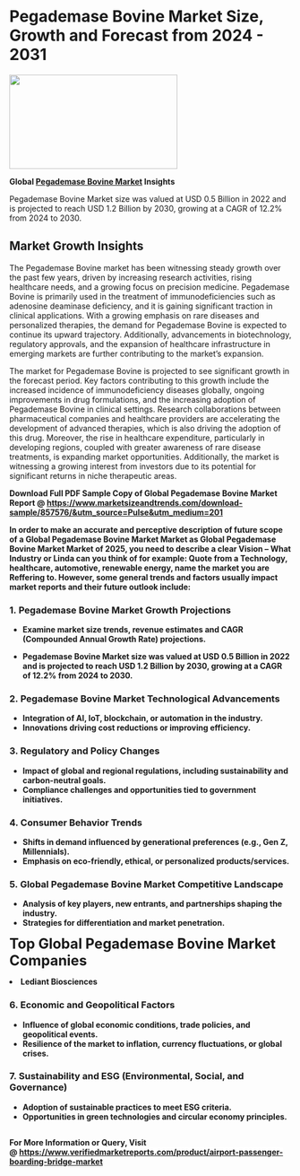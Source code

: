 <H1>Pegademase Bovine Market Size, Growth and Forecast from 2024 - 2031</H1><img class="aligncenter size-medium wp-image-584254" src="https://thirdeyenews.in/wp-content/uploads/2024/09/Global-Market-Research-300x168.jpeg" alt="" width="300" height="168" /><p><strong>Global&nbsp;<a href="https://www.marketsizeandtrends.com/download-sample/857576/&amp;utm_source=Pulse&amp;utm_medium=201">Pegademase Bovine Market</a> Insights</strong></p><p>Pegademase Bovine Market size was valued at USD 0.5 Billion in 2022 and is projected to reach USD 1.2 Billion by 2030, growing at a CAGR of 12.2% from 2024 to 2030.</p><p><h2>Market Growth Insights</h2> <p>The Pegademase Bovine market has been witnessing steady growth over the past few years, driven by increasing research activities, rising healthcare needs, and a growing focus on precision medicine. Pegademase Bovine is primarily used in the treatment of immunodeficiencies such as adenosine deaminase deficiency, and it is gaining significant traction in clinical applications. With a growing emphasis on rare diseases and personalized therapies, the demand for Pegademase Bovine is expected to continue its upward trajectory. Additionally, advancements in biotechnology, regulatory approvals, and the expansion of healthcare infrastructure in emerging markets are further contributing to the market’s expansion.</p> <p><strong></strong></p> <p>The market for Pegademase Bovine is projected to see significant growth in the forecast period. Key factors contributing to this growth include the increased incidence of immunodeficiency diseases globally, ongoing improvements in drug formulations, and the increasing adoption of Pegademase Bovine in clinical settings. Research collaborations between pharmaceutical companies and healthcare providers are accelerating the development of advanced therapies, which is also driving the adoption of this drug. Moreover, the rise in healthcare expenditure, particularly in developing regions, coupled with greater awareness of rare disease treatments, is expanding market opportunities. Additionally, the market is witnessing a growing interest from investors due to its potential for significant returns in niche therapeutic areas.</p> <p><strong></p><p><span class=""><strong>Download Full PDF Sample Copy of Global Pegademase Bovine Market Report</strong> @ <a href="https://www.marketsizeandtrends.com/download-sample/857576/&amp;utm_source=Pulse&amp;utm_medium=201" target="_blank">https://www.marketsizeandtrends.com/download-sample/857576/&amp;utm_source=Pulse&amp;utm_medium=201</a></span></p><p>In order to make an accurate and perceptive description of future scope of a Global&nbsp;Pegademase Bovine Market Market as Global&nbsp;Pegademase Bovine Market Market of 2025, you need to describe a clear Vision &ndash; What Industry or Linda can you think of for example: Quote from a Technology, healthcare, automotive, renewable energy, name the market you are Reffering to. However, some general trends and factors usually impact market reports and their future outlook include:</p><h3>1.&nbsp;<strong>Pegademase Bovine Market Growth Projections</strong></h3><ul><li>Examine market size trends, revenue estimates and CAGR (Compounded Annual Growth Rate) projections.</li><li><p>Pegademase Bovine Market size was valued at USD 0.5 Billion in 2022 and is projected to reach USD 1.2 Billion by 2030, growing at a CAGR of 12.2% from 2024 to 2030.</p></li></ul><h3>2.&nbsp;<strong>Pegademase Bovine Market Technological Advancements</strong></h3><ul><li>Integration of AI, IoT, blockchain, or automation in the industry.</li><li>Innovations driving cost reductions or improving efficiency.</li></ul><h3>3.&nbsp;<strong>Regulatory and Policy Changes</strong></h3><ul><li>Impact of global and regional regulations, including sustainability and carbon-neutral goals.</li><li>Compliance challenges and opportunities tied to government initiatives.</li></ul><h3>4.&nbsp;<strong>Consumer Behavior Trends</strong></h3><ul><li>Shifts in demand influenced by generational preferences (e.g., Gen Z, Millennials).</li><li>Emphasis on eco-friendly, ethical, or personalized products/services.</li></ul><h3>5.&nbsp;<strong>Global Pegademase Bovine Market Competitive Landscape</strong></h3><ul><li>Analysis of key players, new entrants, and partnerships shaping the industry.</li><li>Strategies for differentiation and market penetration.</li></ul><p data-pm-slice="1 1 []"><span style="color: inherit; font-family: inherit; font-size: 25px;">Top Global Pegademase Bovine Market Companies</span></p><div class="" data-test-id=""><p><li>Lediant Biosciences</li></p></div><h3>6.&nbsp;<strong>Economic and Geopolitical Factors</strong></h3><ul><li>Influence of global economic conditions, trade policies, and geopolitical events.</li><li>Resilience of the market to inflation, currency fluctuations, or global crises.</li></ul><h3>7.&nbsp;<strong>Sustainability and ESG (Environmental, Social, and Governance)</strong></h3><ul><li>Adoption of sustainable practices to meet ESG criteria.</li><li>Opportunities in green technologies and circular economy principles.</li></ul><h2><strong style="font-size: 14px;">For More Information or Query, Visit @&nbsp;</strong><a style="background-color: #ffffff; font-size: 14px;" href="https://www.marketsizeandtrends.com/report/pegademase-bovine-market/" target="_blank">https://www.verifiedmarketreports.com/product/airport-passenger-boarding-bridge-market</a></h2>
